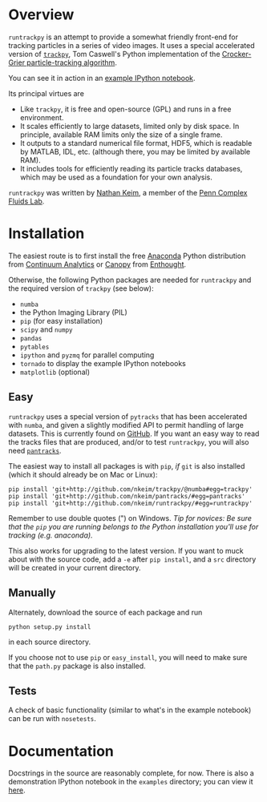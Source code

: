 # Overview

`runtrackpy` is an attempt to provide a somewhat friendly front-end for tracking particles in a series of video images. It uses a special accelerated version of [`trackpy`](http://github.com/tcaswell/trackpy/), Tom Caswell's Python implementation of the [Crocker-Grier particle-tracking algorithm](http://dx.doi.org/10.1006/jcis.1996.0217). 

You can see it in action in an [example IPython notebook](http://nbviewer.ipython.org/urls/raw.github.com/nkeim/runtrackpy/master/examples/basic-tracking-demo.ipynb).

Its principal virtues are

- Like `trackpy`, it is free and open-source (GPL) and runs in a free environment.
- It scales efficiently to large datasets, limited only by disk space. In principle, available RAM limits only the size of a single frame.
- It outputs to a standard numerical file format, HDF5, which is readable by MATLAB, IDL, etc. (although there, you may be limited by available RAM).
- It includes tools for efficiently reading its particle tracks databases, which may be used as a foundation for your own analysis.

`runtrackpy` was written by [Nathan Keim](http://www.seas.upenn.edu/~nkeim/), a member of the [Penn Complex Fluids Lab](http://arratia.seas.upenn.edu).

# Installation

The easiest route is to first install the free [Anaconda](https://store.continuum.io/cshop/products/) Python distribution from [Continuum Analytics](http://continuum.io) or [Canopy](https://www.enthought.com/products/canopy/) from [Enthought](https://www.enthought.com). 

Otherwise, the following Python packages are needed for `runtrackpy` and the required version of `trackpy` (see below):

- `numba`
- the Python Imaging Library (PIL)
- `pip` (for easy installation)
- `scipy` and `numpy`
- `pandas`
- `pytables`
- `ipython` and `pyzmq` for parallel computing 
- `tornado` to display the example IPython notebooks
- `matplotlib` (optional)

## Easy

`runtrackpy` uses a special version of `pytracks` that has been accelerated with `numba`, and given a slightly modified API to permit handling of large datasets. This is currently found on [GitHub](http://github.com/nkeim/trackpy/). If you want an easy way to read the tracks files that are produced, and/or to test `runtrackpy`, you will also need [`pantracks`](http://github.com/nkeim/pantracks/).

The easiest way to install all packages is with `pip`, *if* `git` is also installed (which it should already be on Mac or Linux):

    pip install 'git+http://github.com/nkeim/trackpy/@numba#egg=trackpy'
    pip install 'git+http://github.com/nkeim/pantracks/#egg=pantracks'
    pip install 'git+http://github.com/nkeim/runtrackpy/#egg=runtrackpy'

Remember to use double quotes (") on Windows. *Tip for novices: Be sure that the `pip` you are running belongs to the Python installation you'll use for tracking (e.g. anaconda).*

This also works for upgrading to the latest version. If you want to muck about with the source code, add a `-e` after `pip install`, and a `src` directory will be created in your current directory.

## Manually

Alternately, download the source of each package and run

    python setup.py install

in each source directory.

If you choose not to use `pip` or `easy_install`, you will need to make sure that the `path.py` package is also installed. 

## Tests

A check of basic functionality (similar to what's in the example notebook) can be run with `nosetests`.

# Documentation

Docstrings in the source are reasonably complete, for now. There is also a demonstration IPython notebook in the `examples` directory; you can view it [here](http://nbviewer.ipython.org/urls/raw.github.com/nkeim/runtrackpy/master/examples/basic-tracking-demo.ipynb).
